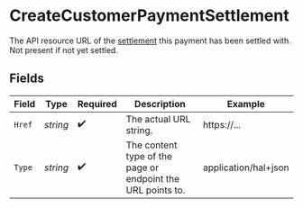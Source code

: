 # CreateCustomerPaymentSettlement

The API resource URL of the [settlement](get-settlement) this payment has been settled with.
Not present if not yet settled.


## Fields

| Field                                                       | Type                                                        | Required                                                    | Description                                                 | Example                                                     |
| ----------------------------------------------------------- | ----------------------------------------------------------- | ----------------------------------------------------------- | ----------------------------------------------------------- | ----------------------------------------------------------- |
| `Href`                                                      | *string*                                                    | :heavy_check_mark:                                          | The actual URL string.                                      | https://...                                                 |
| `Type`                                                      | *string*                                                    | :heavy_check_mark:                                          | The content type of the page or endpoint the URL points to. | application/hal+json                                        |